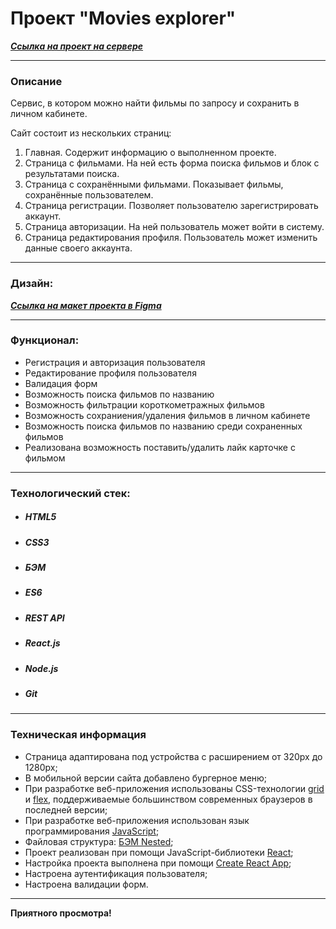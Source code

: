 # Проект "Movies explorer"

**_[Cсылка на проект на сервере](https://movies-explorer.loner.nomoredomains.club)_**

---

### Описание

Сервис, в котором можно найти фильмы по запросу и сохранить в личном кабинете.

Сайт состоит из нескольких страниц:
1. Главная. Содержит информацию о выполненном проекте.
2. Страница с фильмами. На ней есть форма поиска фильмов и блок с результатами поиска.
3. Страница с сохранёнными фильмами. Показывает фильмы, сохранённые пользователем.
4. Страница регистрации. Позволяет пользователю зарегистрировать аккаунт.
5. Страница авторизации. На ней пользователь может войти в систему.
6. Страница редактирования профиля. Пользователь может изменить данные своего аккаунта.

---
### Дизайн:
**_[Cсылка на макет проекта в Figma](https://drive.google.com/file/d/1oy7ZhKN2g5_akL7R3f_od5LArr5tOt14/view?usp=sharing)_**

---
### Функционал:
* Регистрация и авторизация пользователя
* Редактирование профиля пользователя
* Валидация форм
* Возможность поиска фильмов по названию
* Возможность фильтрации короткометражных фильмов
* Возможность сохраниения/удаления фильмов в личном кабинете
* Возможность поиска фильмов по названию среди сохраненных фильмов
* Реализована возможность поставить/удалить лайк карточке с фильмом

---
### Технологический стек:
* ##### HTML5
* ##### CSS3
* ##### БЭМ
* ##### ES6
* ##### REST API
* ##### React.js
* ##### Node.js
* ##### Git
---

### Техническая информация

- Страница адаптирована под устройства с расширением от 320px до 1280px;
- В мобильной версии сайта добавлено бургерное меню;
- При разработке веб-приложения использованы CSS-технологии [grid](https://developer.mozilla.org/ru/docs/Web/CSS/CSS_Grid_Layout/Basic_Concepts_of_Grid_Layout) и [flex](https://developer.mozilla.org/ru/docs/Learn/CSS/CSS_layout/Flexbox), поддерживаемые большинством современных браузеров в последней версии;
- При разработке веб-приложения использован язык программирования [JavaScript](https://ru.wikipedia.org/wiki/JavaScript);
- Файловая структура: [БЭМ Nested](https://ru.bem.info/methodology/filestructure/#nested);
- Проект реализован при помощи JavaScript-библиотеки [React](https://reactjs.org/);
- Настройка проекта выполнена при помощи [Create React App](https://reactdev.ru/libs/cra/);
- Настроена аутентификация пользователя;
- Настроена валидации форм.

---

**Приятного просмотра!**

